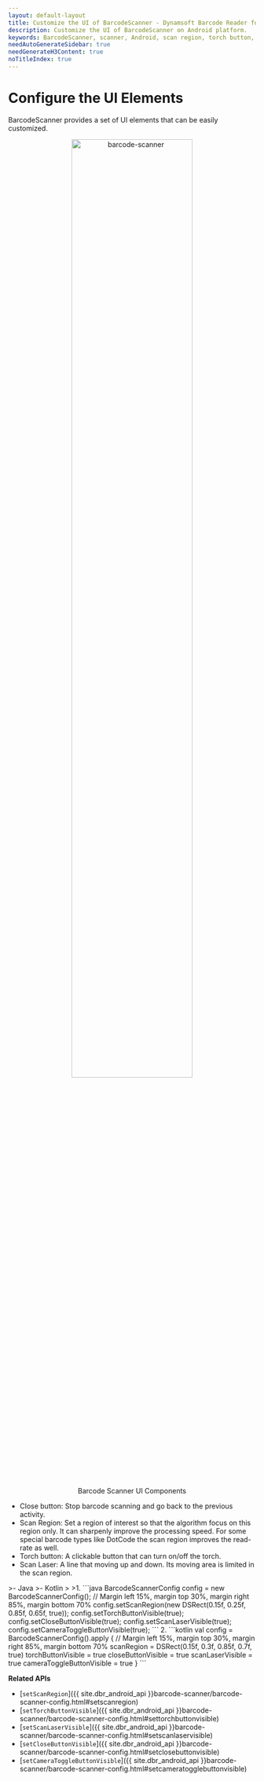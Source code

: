 ```yaml
---
layout: default-layout
title: Customize the UI of BarcodeScanner - Dynamsoft Barcode Reader for Android
description: Customize the UI of BarcodeScanner on Android platform.
keywords: BarcodeScanner, scanner, Android, scan region, torch button, close button, scan laser
needAutoGenerateSidebar: true
needGenerateH3Content: true
noTitleIndex: true
---
```


# Configure the UI Elements

BarcodeScanner provides a set of UI elements that can be easily customized.

<div align="center">
    <p><img src="../../assets/barcode-scanner-ui.png" width="70%" alt="barcode-scanner"></p>
    <p>Barcode Scanner UI Components</p>
</div>

- Close button: Stop barcode scanning and go back to the previous activity.
- Scan Region: Set a region of interest so that the algorithm focus on this region only. It can sharpenly improve the processing speed. For some special barcode types like DotCode the scan region improves the read-rate as well.
- Torch button: A clickable button that can turn on/off the torch.
- Scan Laser: A line that moving up and down. Its moving area is limited in the scan region.

<div class="sample-code-prefix"></div>
>- Java
>- Kotlin
>
>1. 
```java
BarcodeScannerConfig config = new BarcodeScannerConfig();
// Margin left 15%, margin top 30%, margin right 85%, margin bottom 70%
config.setScanRegion(new DSRect(0.15f, 0.25f, 0.85f, 0.65f, true));
config.setTorchButtonVisible(true);
config.setCloseButtonVisible(true);
config.setScanLaserVisible(true);
config.setCameraToggleButtonVisible(true);
```
2. 
```kotlin
val config = BarcodeScannerConfig().apply {
   // Margin left 15%, margin top 30%, margin right 85%, margin bottom 70%
   scanRegion = DSRect(0.15f, 0.3f, 0.85f, 0.7f, true)
   torchButtonVisible = true
   closeButtonVisible = true
   scanLaserVisible = true
   cameraToggleButtonVisible = true
}
```

**Related APIs**

- [`setScanRegion`]({{ site.dbr_android_api }}barcode-scanner/barcode-scanner-config.html#setscanregion)
- [`setTorchButtonVisible`]({{ site.dbr_android_api }}barcode-scanner/barcode-scanner-config.html#settorchbuttonvisible)
- [`setScanLaserVisible`]({{ site.dbr_android_api }}barcode-scanner/barcode-scanner-config.html#setscanlaservisible)
- [`setCloseButtonVisible`]({{ site.dbr_android_api }}barcode-scanner/barcode-scanner-config.html#setclosebuttonvisible)
- [`setCameraToggleButtonVisible`]({{ site.dbr_android_api }}barcode-scanner/barcode-scanner-config.html#setcameratogglebuttonvisible)
